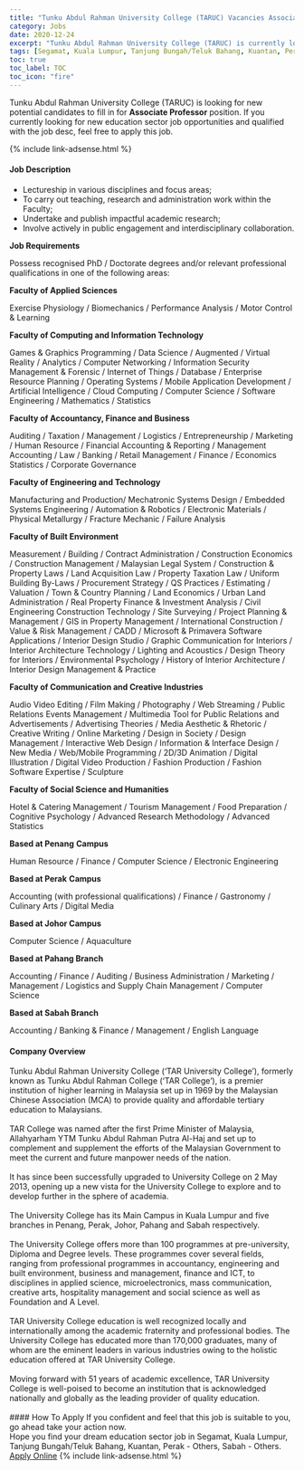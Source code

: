 ```yaml
---
title: "Tunku Abdul Rahman University College (TARUC) Vacancies Associate Professor" 
category: Jobs 
date: 2020-12-24 
excerpt: "Tunku Abdul Rahman University College (TARUC) is currently looking for suitable person to fill in the Associate Professor which positioned at Segamat, Kuala Lumpur, Tanjung Bungah/Teluk Bahang, Kuantan, Perak - Others, Sabah - Others" 
tags: [Segamat, Kuala Lumpur, Tanjung Bungah/Teluk Bahang, Kuantan, Perak - Others, Sabah - Others] 
toc: true 
toc_label: TOC 
toc_icon: "fire" 
--- 
```


<p>Tunku Abdul Rahman University College (TARUC) is looking for new potential candidates to fill in for <b>Associate Professor</b> position. If you currently looking for new education sector job opportunities and qualified with the job desc, feel free to apply this job.
</p>{% include link-adsense.html %} 
 <div><div><div><h4>Job Description</h4></div></div><div><div><span><div><ul><li>Lectureship in various disciplines and focus areas;</li><li>To carry out teaching, research and administration work within the Faculty;</li><li>Undertake and publish impactful academic research;&#160;</li><li>Involve actively in public engagement and interdisciplinary collaboration.</li></ul><p><strong>Job Requirements</strong></p><p>Possess recognised PhD / Doctorate degrees and/or relevant professional qualifications in one of the following areas:</p><p><strong>Faculty of Applied Sciences&#160;</strong></p><p>Exercise Physiology / Biomechanics / Performance Analysis / Motor Control &amp; Learning</p><p><strong>Faculty of Computing and Information Technology</strong></p><p>Games &amp; Graphics Programming / Data Science / Augmented / Virtual Reality / Analytics / Computer Networking / Information Security Management &amp; Forensic / Internet of Things / Database / Enterprise Resource Planning / Operating Systems / Mobile Application Development / Artificial Intelligence / Cloud Computing / Computer Science / Software Engineering / Mathematics / Statistics</p><p><strong>Faculty of Accountancy, Finance and Business</strong></p><p>Auditing / Taxation / Management / Logistics / Entrepreneurship / Marketing / Human Resource / Financial Accounting &amp; Reporting / Management Accounting / Law / Banking / Retail Management / Finance / Economics Statistics / Corporate Governance</p><p><strong>Faculty of Engineering and Technology</strong></p><p>Manufacturing and Production/ Mechatronic Systems Design / Embedded Systems Engineering / Automation &amp; Robotics / Electronic Materials / Physical Metallurgy / Fracture Mechanic / Failure Analysis</p><p><strong>Faculty of Built Environment</strong></p><p>Measurement / Building / Contract Administration / Construction Economics / Construction Management / Malaysian Legal System / Construction &amp; Property Laws / Land Acquisition Law / Property Taxation Law / Uniform Building By-Laws / Procurement Strategy / QS Practices / Estimating / Valuation / Town &amp; Country Planning / Land Economics / Urban Land Administration / Real Property Finance &amp; Investment Analysis / Civil Engineering Construction Technology / Site Surveying / Project Planning &amp; Management / GIS in Property Management / International Construction / Value &amp; Risk Management / CADD / Microsoft &amp; Primavera Software Applications / Interior Design Studio / Graphic Communication for Interiors / Interior Architecture Technology / Lighting and Acoustics / Design Theory for Interiors / Environmental Psychology / History of Interior Architecture / Interior Design Management &amp; Practice</p><p><strong>Faculty of Communication and Creative Industries</strong></p><p>Audio Video Editing / Film Making / Photography / Web Streaming / Public Relations Events Management / Multimedia Tool for Public Relations and Advertisements / Advertising Theories / Media Aesthetic &amp; Rhetoric / Creative Writing / Online Marketing / Design in Society / Design Management / Interactive Web Design / Information &amp; Interface Design / New Media / Web/Mobile Programming / 2D/3D Animation / Digital Illustration / Digital Video Production / Fashion Production / Fashion Software Expertise / Sculpture</p><p><strong>Faculty of Social Science and Humanities</strong></p><p>Hotel &amp; Catering Management / Tourism Management / Food Preparation&#160;/ Cognitive Psychology / Advanced Research Methodology / Advanced Statistics</p><p><strong>Based at Penang</strong>&#160;<strong>Campus</strong></p><p>Human Resource / Finance / Computer Science / Electronic Engineering</p><p><strong>Based at Perak</strong> <strong>Campus</strong></p><p>Accounting (with professional qualifications) / Finance / Gastronomy / Culinary Arts / Digital Media&#160;</p><p><strong>Based at Johor Campus</strong></p><p>Computer Science / Aquaculture</p><p><strong>Based at Pahang Branch</strong></p><p>Accounting / Finance / Auditing / Business Administration / Marketing / Management / Logistics and Supply Chain Management / Computer Science</p><p><strong>Based at Sabah Branch</strong></p><p>Accounting / Banking &amp; Finance / Management / English Language</p></div></span></div></div></div> 
<div><div><div><h4>Company Overview</h4></div></div><div><div><span><div><div>Tunku Abdul Rahman University College (&#8216;TAR University College&#8217;), formerly known as Tunku Abdul Rahman College (&#8216;TAR College&#8217;), is a premier institution of higher learning in Malaysia set up in 1969 by the Malaysian Chinese Association (MCA) to provide quality and affordable tertiary education to Malaysians.<br>
<br>
TAR College was named after the first Prime Minister of Malaysia, Allahyarham YTM Tunku Abdul Rahman Putra Al-Haj and set up to complement and supplement the efforts of the Malaysian Government to meet the current and future manpower needs of the nation.<br>
<br>
It has since been successfully upgraded to University College on 2 May 2013, opening up a new vista for the University College to explore and to develop further in the sphere of academia.<br>
<br>
The University College has its Main Campus in Kuala Lumpur and five branches in Penang, Perak, Johor, Pahang and Sabah respectively.<br>
<br>
The University College offers more than 100 programmes at pre-university, Diploma and Degree levels. These programmes cover several fields, ranging from professional programmes in accountancy, engineering and built environment, business and management, finance and ICT, to disciplines in applied science, microelectronics, mass communication, creative arts, hospitality management and social science as well as Foundation and A Level.<br>
<br>
TAR University College education is well recognized locally and internationally among the academic fraternity and professional bodies. The University College has educated more than 170,000 graduates, many of whom are the eminent leaders in various industries owing to the holistic education offered at TAR University College.<br>
<br>
Moving forward with 51 years of academic excellence, TAR University College is well-poised to become an institution that is acknowledged nationally and globally as the leading provider of quality education.<br>
&#160;</div></div></span></div></div></div> 
#### How To Apply 
If you confident and feel that this job is suitable to you, go ahead take your action now. <br/> 
Hope you find your dream education sector job in Segamat, Kuala Lumpur, Tanjung Bungah/Teluk Bahang, Kuantan, Perak - Others, Sabah - Others. <br/> 
<a href="https://www.jobstreet.com.my/en/job/associate-professor-4449391?jobId=jobstreet-my-job-4449391&sectionRank=11&token=0~5eaa494b-1720-4b23-8b84-50f5194e8046&fr=SRP%20View%20In%20New%20Ta" class="btn btn--info" target="_blank" rel="nofollow noopenner">Apply Online</a> 
{% include link-adsense.html %} 